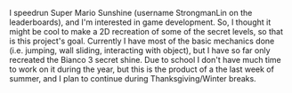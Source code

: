 I speedrun Super Mario Sunshine (username StrongmanLin on the leaderboards), and I'm interested in game development. So, I thought it might be cool to make a 2D recreation of some of the secret levels, so that is this project's goal. Currently I have most of the basic mechanics done (i.e. jumping, wall sliding, interacting with object), but I have so far only recreated the Bianco 3 secret shine. Due to school I don't have much time to work on it during the year, but this is the product of a the last week of summer, and I plan to continue during Thanksgiving/Winter breaks.